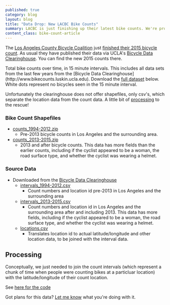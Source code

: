 ```yaml
---
published: true
category: blog
layout: blog
title: "Data Drop: New LACBC Bike Counts"
summary: LACBC is just finishing up their latest bike counts. We're providing some ready-to-go shapefile data of their results.
content_class: bike-count-article
---
```


The [Los Angeles County Bicycle Coalition](http://la-bike.org) just
[finished their 2015 bicycle
count](http://la-bike.org/events/los-angeles-bike-ped-count-2015). As
usual they have published their data via UCLA's [Bicycle Data
Clearinghouse](http://www.bikecounts.luskin.ucla.edu). You can find the
new 2015 counts there.

<script src='https://api.tiles.mapbox.com/mapbox.js/v2.2.1/mapbox.js'></script>
<link href='https://api.tiles.mapbox.com/mapbox.js/v2.2.1/mapbox.css' rel='stylesheet' />
<script src="/js/config.js"></script>
<script src="/js/bike_count_map.js"></script>
<div class='article-splash'>
  <div id='map'>
  </div>
  <div class='article-caption'>
    Total bike counts over time, in 15 minute intervals. This includes
    all data sets from the last few years from the [Bicycle Data
    Clearinghouse](http://www.bikecounts.luskin.ucla.edu).  Download the
    <a href="#bike-count-shapefiles">full dataset</a> below. White dots
    represent no bicycles seen in the 15 minute interval.
  </div>
</div>
<script>
  $(function(){
    var application = new BikeCountMap($("#map"));
  });
</script>

Unfortunately the clearinghouse does not offer shapefiles, only csv's,
which separate the location data from the count data. A little bit of
[processing](#processing) to the rescue!

<a name='bike-count-shapefiles'></a>
### Bike Count Shapefiles

 * [<i class="fa fa-file"></i> counts_1994-2012.zip](https://s3-us-west-1.amazonaws.com/collision-la/data/2015-11-3-LACBC-bike-count-data/counts_1994-2012.zip)
   * Pre-2013 bicycle counts in Los Angeles and the
   surrounding area.
 * [<i class="fa fa-file"></i> counts_2013-2015.zip](https://s3-us-west-1.amazonaws.com/collision-la/data/2015-11-3-LACBC-bike-count-data/counts_2013-2015.zip)
   * 2013 and after bicycle counts. This data has more fields than the
   earlier counts, including if the cyclist appeared to be a woman, the
   road surface type, and whether the cyclist was wearing a helmet.

### Source Data

 * Downloaded from the [Bicycle Data
  Clearinghouse](http://www.bikecounts.luskin.ucla.edu)
   * [<i class="fa fa-file"></i>
   intervals_1994-2012.csv](https://s3-us-west-1.amazonaws.com/collision-la/data/2015-11-3-LACBC-bike-count-data/intervals_1994-2012.csv)
     * Count numbers and location id pre-2013 in Los Angeles and the
     surrounding area
   * [<i class="fa fa-file"></i> intervals_2013-2015.csv](https://s3-us-west-1.amazonaws.com/collision-la/data/2015-11-3-LACBC-bike-count-data/intervals_2013-2015.csv)
     * Count numbers and location id in Los Angeles and the
     surrounding area after and including 2013. This data has more fields,
     including if the cyclist appeared to be a woman, the road surface
     type, and whether the cyclist was wearing a helmet.
   * [<i class="fa fa-file"></i> locations.csv](https://s3-us-west-1.amazonaws.com/collision-la/data/2015-11-3-LACBC-bike-count-data/locations.csv)
     * Translates location id to actual latitude/longitude and other location data, to be joined with the
     interval data.

<a name="processing"></a>
## Processing

Conceptually, we just needed to join the count intervals (which
represent a chunk of time when people were counting bikes at a
particluar location) with the latitude/longitude of their count
location.

See [here for the
code](https://github.com/jackpine/collision/tree/master/visualizations/bike_count/bin)

Got plans for this data? <a href="mailto:michael@jackpine.me">Let me
know</a> what you're doing with it.


